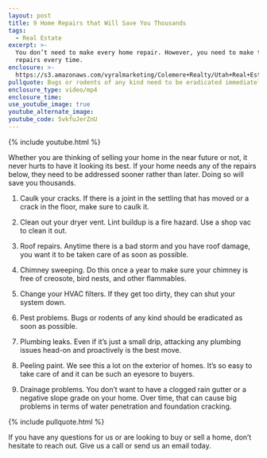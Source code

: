 ```yaml
---
layout: post
title: 9 Home Repairs that Will Save You Thousands
tags:
  - Real Estate
excerpt: >-
  You don’t need to make every home repair. However, you need to make these 9
  repairs every time.
enclosure: >-
  https://s3.amazonaws.com/vyralmarketing/Colemere+Realty/Utah+Real+Estate+Selling+in+the+Winter.mp4
pullquote: Bugs or rodents of any kind need to be eradicated immediately.
enclosure_type: video/mp4
enclosure_time:
use_youtube_image: true
youtube_alternate_image:
youtube_code: 5vkfuJerZnU
---
```



{% include youtube.html %}

Whether you are thinking of selling your home in the near future or not, it never hurts to have it looking its best. If your home needs any of the repairs below, they need to be addressed sooner rather than later. Doing so will save you thousands.

1. Caulk your cracks. If there is a joint in the settling that has moved or a crack in the floor, make sure to caulk it.

2. Clean out your dryer vent. Lint buildup is a fire hazard. Use a shop vac to clean it out.

3. Roof repairs. Anytime there is a bad storm and you have roof damage, you want it to be taken care of as soon as possible.

4. Chimney sweeping. Do this once a year to make sure your chimney is free of creosote, bird nests, and other flammables.

5. Change your HVAC filters. If they get too dirty, they can shut your system down.

6. Pest problems. Bugs or rodents of any kind should be eradicated as soon as possible.

7. Plumbing leaks. Even if it’s just a small drip, attacking any plumbing issues head-on and proactively is the best move.

8. Peeling paint. We see this a lot on the exterior of homes. It’s so easy to take care of and it can be such an eyesore to buyers.

9. Drainage problems. You don’t want to have a clogged rain gutter or a negative slope grade on your home. Over time, that can cause big problems in terms of water penetration and foundation cracking.

{% include pullquote.html %}

If you have any questions for us or are looking to buy or sell a home, don’t hesitate to reach out. Give us a call or send us an email today.